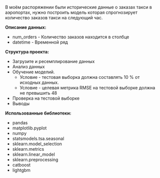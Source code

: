 В моём распоряжении были исторические данные о заказах такси в аэропортах, нужно построить модель которая спрогнозирует количество заказов такси на следующий час.

**Описание данных:**
- num_orders - Количество заказов находится в столбце
- datetime - Временной ряд


**Структура проекта:**
 - Загрузите и  ресемплирование данных
 - Анализ данных
 - Обучение моделий. 
     - Условие - тестовая выборка должна составлять 10 % от исходных данных.
     - Условие - целевая метрика RMSE на тестовой выборке должна не превышить 48
 - Проверка на тестовой выборке
 - Выводы
 
 **Использованные библиотеки:**
  - pandas
  - matplotlib.pyplot
  - numpy
  - statsmodels.tsa.seasonal
  - sklearn.model_selection
  - sklearn.metrics
  - sklearn.linear_model
  - sklearn.preprocessing
  - catboost
  - lightgbm
  
